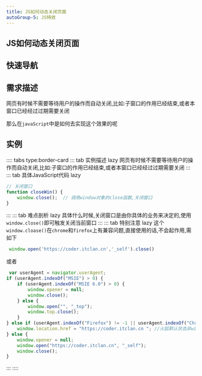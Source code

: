 ```yaml
---
title: JS如何动态关闭页面
autoGroup-5: JS特效
---
```


## JS如何动态关闭页面

## 快速导航

<TOC />

## 需求描述

网页有时候不需要等待用户的操作而自动关闭,比如:子窗口的作用已经结束,或者本窗口已经经过过期需要关闭

那么在`javaScript`中是如何去实现这个效果的呢

## 实例

<jingdiantexiao-closeWin />


:::: tabs type:border-card
::: tab 实例描述 lazy
网页有时候不需要等待用户的操作而自动关闭,比如:子窗口的作用已经结束,或者本窗口已经经过过期需要关闭
:::
::: tab 具体JavaScript代码 lazy
```js
// 关闭窗口
function closeWin() {
    window.close();  // 调用window对象的close函数,关闭窗口
}         
```
:::
::: tab 难点剖析 lazy
具体什么时候,关闭窗口是由你具体的业务来决定的,使用`window.close()`即可触发关闭当前窗口
:::
::: tab 特别注意 lazy
这个`window.cloase()`在`chrome`和`firefox`上有兼容问题,直接使用的话,不会起作用,需如下
```js
 window.open('https://coder.itclan.cn','_self').close()
```
或者
```js
 var userAgent = navigator.userAgent;
if (userAgent.indexOf("MSIE") > 0) {
    if (userAgent.indexOf("MSIE 6.0") > 0) {
        window.opener = null;
        window.close();
    } else {
        window.open("", "_top");
        window.top.close();
    }
} else if (userAgent.indexOf("Firefox") != -1 || userAgent.indexOf("Chrome") != -1) {
    window.location.href = "https://coder.itclan.cn "; //火狐默认状态非window.open的页面window.close是无效的
} else {
    window.opener = null;
    window.open("https://coder.itclan.cn", "_self");
    window.close();
}
```
:::
::::

<footer-FooterLink :isShareLink="true" :isDaShang="true" />
<footer-FeedBack />